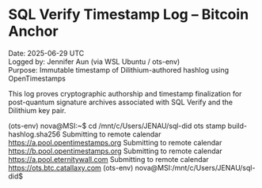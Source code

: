 # SQL Verify Timestamp Log – Bitcoin Anchor

Date: 2025-06-29 UTC  
Logged by: Jennifer Aun (via WSL Ubuntu / ots-env)  
Purpose: Immutable timestamp of Dilithium-authored hashlog using OpenTimestamps

This log proves cryptographic authorship and timestamp finalization for post-quantum signature archives associated with SQL Verify and the Dilithium key pair.

(ots-env) nova@MSI:~$ cd /mnt/c/Users/JENAU/sql-did
ots stamp build-hashlog.sha256
Submitting to remote calendar https://a.pool.opentimestamps.org
Submitting to remote calendar https://b.pool.opentimestamps.org
Submitting to remote calendar https://a.pool.eternitywall.com
Submitting to remote calendar https://ots.btc.catallaxy.com
(ots-env) nova@MSI:/mnt/c/Users/JENAU/sql-did$
